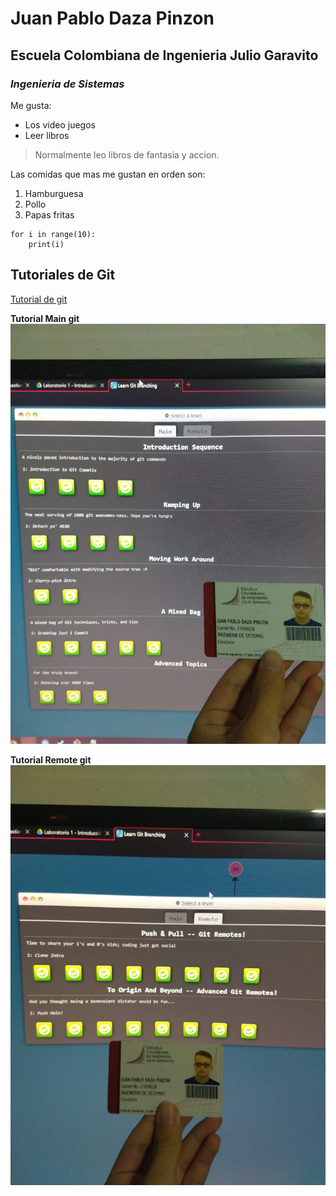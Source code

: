 # **Juan Pablo Daza Pinzon**
## Escuela Colombiana de Ingenieria Julio Garavito
### *Ingenieria de Sistemas*
Me gusta:
* Los video juegos
* Leer libros 

> Normalmente leo libros de fantasia y accion.

Las comidas que mas me gustan en orden son:

1. Hamburguesa
2. Pollo
3. Papas fritas

```
for i in range(10):
    print(i)
```
## Tutoriales de Git
[Tutorial de git](https://learngitbranching.js.org/?locale=es_MX)

**Tutorial Main git**
![Main](Main.jpeg)

**Tutorial Remote git**
![Remote](Remote.jpeg)